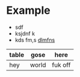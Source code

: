 # Example

- sdf
- ksjdnf k
- kds fm,s
  [dlmfns]()

| table | gose  | here    |
| ----- | ----- | ------- |
| hey   | world | fuk off |
 